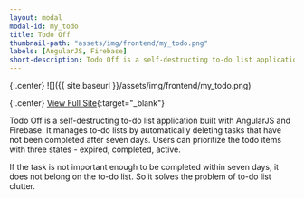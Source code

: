 ```yaml
---
layout: modal
modal-id: my_todo
title: Todo Off
thumbnail-path: "assets/img/frontend/my_todo.png"
labels: [AngularJS, Firebase]
short-description: Todo Off is a self-destructing to-do list application built with AngularJS and Firebase. It manages to-do lists by automatically deleting tasks that have not been completed after seven days. Users can prioritize the todo items with three states - expired, completed, active.
---
```


{:.center}
![]({{ site.baseurl }}/assets/img/frontend/my_todo.png)

{:.center}
[View Full Site](https://my-todo-ghbooth12.herokuapp.com/){:target="\_blank"}


Todo Off is a self-destructing to-do list application built with AngularJS and Firebase. It manages to-do lists by automatically deleting tasks that have not been completed after seven days. Users can prioritize the todo items with three states - expired, completed, active.

If the task is not important enough to be completed within seven days, it does not belong on the to-do list. So it solves the problem of to-do list clutter.